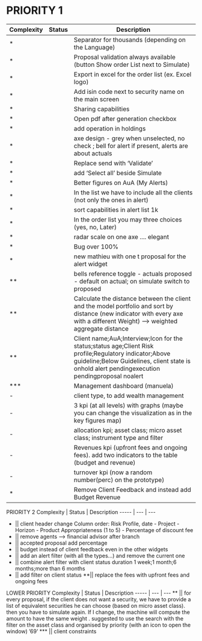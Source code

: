PRIORITY 1
==========

 Complexity | Status | Description 
 ----- | --- | ---
 *  || Separator for thousands (depending on the Language)
 *  || Proposal validation always available (button Show order List next to Simulate)
 *  || Export in excel for the order list (ex. Excel logo)
*  || Add isin code next to security name on the main screen
*  || Sharing capabilities
*  || Open pdf after generation checkbox
*  || add operation in holdings
*  || axe design - grey when unselected, no check ; bell for alert if present, alerts are about actuals
*  || Replace send with ‘Validate’
*  || add ‘Select all’ beside Simulate
*  || Better figures on AuA (My Alerts)
*  || In the list we have to include all the clients (not only the ones in alert)
*  || sort capabilities in alert list 1k
*  || In the order list you may three choices (yes, no, Later)
*  || radar scale on one axe .... elegant
*  || Bug over 100%
*  || new mathieu with one t proposal for the alert widget
** || bells reference toggle - actuals proposed - default on actual; on simulate switch to proposed
** || Calculate the distance between the client and the model portfolio and sort by distance (new indicator with every axe with a different Weight) —> weighted aggregate distance
** ||Client name;AuA;Interview;Icon for the status;status age;Client Risk profile;Regulatory indicator;Above guideline;Below Guidelines, client state is onhold alert pendingexecution pendingproposal noalert  
***||Management dashboard (manuela)
-  || client type, to add wealth management
-  || 3 kpi (at all levels) with graphs (maybe you can change the visualization as in the key figures map)
-  || allocation kpi; asset class; micro asset class; instrument type and filter
-  || Revenues kpi (upfront fees and ongoing fees). add two indicators to the table (budget and revenue)
-  || turnover kpi (now a random number(perc) on the prototype)
*  || Remove Client Feedback and instead add Budget Revenue
 
PRIORITY 2
 Complexity | Status | Description 
 ----- | --- | ---
* || client header change   Column order: Risk Profile, date - Project - Horizon - Product Appropriateness (1 to 5) - Percentage of discount fee
* || remove agents —> financial advisor after branch 
* || accepted proposal add percentage
* || budget instead of client feedback even in the other widgets
* || add an alert filter (with all the types…) and remove the current one
* || combine alert filter with client status duration 1 week;1 month;6 months;more than 6 months
* || add filter on client status
**|| replace the fees with upfront fees and ongoing fees
 
LOWER PRIORITY
 Complexity | Status | Description 
 ----- | --- | ---
 ** || for every proposal, if the client does not want a security, we have to provide a list of equivalent  securities he can choose (based on micro asset class). then you have to simulate again. If I change, the machine will compute the amount to have the same weight . suggested to use the search with the filter on the asset class and organised by priority (with an icon to open the window) ’69’
*** || client constraints
 